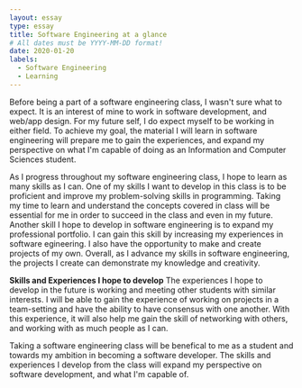 ```yaml
---
layout: essay
type: essay
title: Software Engineering at a glance
# All dates must be YYYY-MM-DD format!
date: 2020-01-20
labels:
  - Software Engineering
  - Learning
---
```


  Before being a part of a software engineering class, I wasn't sure what to expect. It is an interest of mine to work in software development, and web/app design. For my future self, I do expect myself to be working in either field. To achieve my goal, the material I will learn in software engineering will prepare me to gain the experiences, and expand my perspective on what I'm capable of doing as an Information and Computer Sciences student. 
  
  As I progress throughout my software engineering class, I hope to learn as many skills as I can. One of my skills I want to develop in this class is to be proficient and improve my problem-solving skills in programming. Taking my time to learn and understand the concepts covered in class will be essential for me in order to succeed in the class and even in my future. Another skill I hope to develop in software engineering is to expand my professional portfolio. I can gain this skill by increasing my experiences in software egineering. I also have the opportunity to make and create projects of my own. Overall, as I advance my skills in software engineering, the projects I create can demonstrate my knowledge and creativity. 
 
 **Skills and Experiences I hope to develop**
  The experiences I hope to develop in the future is working and meeting other students with similar interests. I will be able to gain the experience of working on projects in a team-setting and have the ability to have consensus with one another. With this experience, it will also help me gain the skill of networking with others, and working with as much people as I can. 
  
  Taking a software engineering class will be benefical to me as a student and towards my ambition in becoming a software developer. The skills and experiences I develop from the class will expand my perspective on software development, and what I'm capable of.
